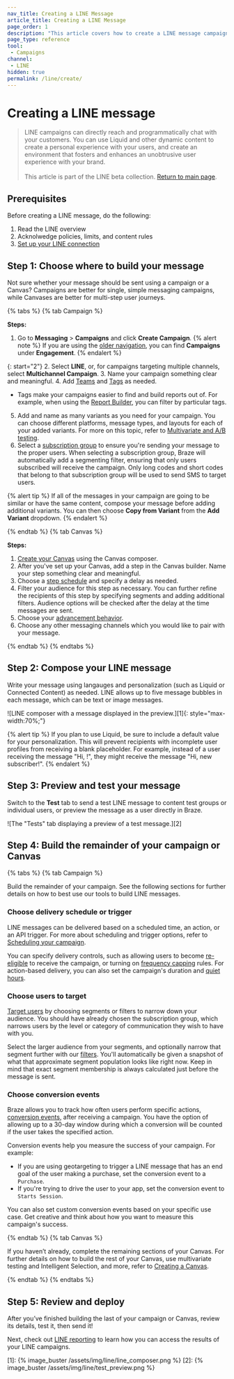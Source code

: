 ```yaml
---
nav_title: Creating a LINE Message
article_title: Creating a LINE Message
page_order: 1
description: "This article covers how to create a LINE message campaign or Canvas."
page_type: reference
tool:
 - Campaigns
channel:
 - LINE
hidden: true
permalink: /line/create/
---
```


# Creating a LINE message

> LINE campaigns can directly reach and programmatically chat with your customers. You can use Liquid and other dynamic content to create a personal experience with your users, and create an environment that fosters and enhances an unobtrusive user experience with your brand.<br><br>This article is part of the LINE beta collection. [Return to main page](https://www.braze.com/docs/line/).

## Prerequisites

Before creating a LINE message, do the following:

1. Read the LINE overview
2. Acknolwedge policies, limits, and content rules
3. [Set up your LINE connection]({{site.basesurl}}/user_guide/message_building_by_channel/line/line_setup/)


## Step 1: Choose where to build your message

Not sure whether your message should be sent using a campaign or a Canvas? Campaigns are better for single, simple messaging campaigns, while Canvases are better for multi-step user journeys.

{% tabs %}
{% tab Campaign %}

**Steps:**

1. Go to **Messaging** > **Campaigns** and click **Create Campaign**.
{% alert note %}
If you are using the [older navigation]({{site.baseurl}}/navigation), you can find **Campaigns** under **Engagement**.
{% endalert %}

{: start="2"}
2. Select **LINE**, or, for campaigns targeting multiple channels, select **Multichannel Campaign**.
3. Name your campaign something clear and meaningful.
4. Add [Teams]({{site.baseurl}}/user_guide/administrative/manage_your_braze_users/teams/) and [Tags]({{site.baseurl}}/user_guide/administrative/app_settings/manage_app_group/tags/) as needed.
   * Tags make your campaigns easier to find and build reports out of. For example, when using the [Report Builder]({{site.baseurl}}/user_guide/data_and_analytics/reporting/report_builder/), you can filter by particular tags.
5. Add and name as many variants as you need for your campaign. You can choose different platforms, message types, and layouts for each of your added variants. For more on this topic, refer to [Multivariate and A/B testing]({{site.baseurl}}/user_guide/engagement_tools/testing/multivariant_testing/).
6. Select a [subscription group]({{site.baseurl}}/user_guide/message_building_by_channel/sms/sms_subscription_group/) to ensure you're sending your message to the proper users. When selecting a subscription group, Braze will automatically add a segmenting filter, ensuring that only users subscribed will receive the campaign. Only long codes and short codes that belong to that subscription group will be used to send SMS to target users.

{% alert tip %}
If all of the messages in your campaign are going to be similar or have the same content, compose your message before adding additional variants. You can then choose **Copy from Variant** from the **Add Variant** dropdown.
{% endalert %}

{% endtab %}
{% tab Canvas %}

**Steps:**

1. [Create your Canvas]({{site.baseurl}}/user_guide/engagement_tools/canvas/create_a_canvas/create_a_canvas/) using the Canvas composer.
2. After you've set up your Canvas, add a step in the Canvas builder. Name your step something clear and meaningful.
3. Choose a [step schedule]({{site.baseurl}}/user_guide/engagement_tools/canvas/create_a_canvas/time_based_canvas/#schedule-delay) and specify a delay as needed.
4. Filter your audience for this step as necessary. You can further refine the recipients of this step by specifying segments and adding additional filters. Audience options will be checked after the delay at the time messages are sent.
5. Choose your [advancement behavior]({{site.baseurl}}/user_guide/engagement_tools/canvas/create_a_canvas/advancement/).
6. Choose any other messaging channels which you would like to pair with your message.

{% endtab %}
{% endtabs %}

## Step 2: Compose your LINE message

Write your message using langauges and personalization (such as Liquid or Connected Content) as needed. LINE allows up to five message bubbles in each message, which can be text or image messages.

![LINE composer with a message displayed in the preview.][1]{: style="max-width:70%;"}

{% alert tip %}
If you plan to use Liquid, be sure to include a default value for your personalization. This will prevent recipients with incomplete user profiles from receiving a blank placeholder. For example, instead of a user receiving the message "Hi, !", they might receive the message "Hi, new subscriber!".
{% endalert %}

## Step 3: Preview and test your message

Switch to the **Test** tab to send a test LINE message to content test groups or individual users, or preview the message as a user directly in Braze.

![The "Tests" tab displaying a preview of a test message.][2]

## Step 4: Build the remainder of your campaign or Canvas

{% tabs %}
{% tab Campaign %}

Build the remainder of your campaign. See the following sections for further details on how to best use our tools to build LINE messages.

### Choose delivery schedule or trigger

LINE messages can be delivered based on a scheduled time, an action, or an API trigger. For more about scheduling and trigger options, refer to [Scheduling your campaign]({{site.baseurl}}/user_guide/engagement_tools/campaigns/building_campaigns/delivery_types/).

You can specify delivery controls, such as allowing users to become [re-eligible]({{site.baseurl}}/user_guide/engagement_tools/campaigns/building_campaigns/delivery_types/reeligibility/#campaigns) to receive the campaign, or turning on [frequency capping]({{site.baseurl}}/user_guide/engagement_tools/campaigns/building_campaigns/rate-limiting/#frequency-capping) rules. For action-based delivery, you can also set the campaign's duration and [quiet hours]({{site.baseurl}}/user_guide/engagement_tools/campaigns/building_campaigns/time_based_campaign/#quiet-hours).

### Choose users to target

[Target users]({{site.baseurl}}/user_guide/engagement_tools/campaigns/building_campaigns/targeting_users/) by choosing segments or filters to narrow down your audience. You should have already chosen the subscription group, which narrows users by the level or category of communication they wish to have with you. 

Select the larger audience from your segments, and optionally narrow that segment further with our [filters]({{site.baseurl}}/user_guide/engagement_tools/segments/segmentation_filters/). You'll automatically be given a snapshot of what that approximate segment population looks like right now. Keep in mind that exact segment membership is always calculated just before the message is sent.

### Choose conversion events

Braze allows you to track how often users perform specific actions, [conversion events]({{site.baseurl}}/user_guide/engagement_tools/campaigns/building_campaigns/conversion_events/), after receiving a campaign. You have the option of allowing up to a 30-day window during which a conversion will be counted if the user takes the specified action.

Conversion events help you measure the success of your campaign. For example:

- If you are using geotargeting to trigger a LINE message that has an end goal of the user making a purchase, set the conversion event to a `Purchase`.
- If you're trying to drive the user to your app, set the conversion event to `Starts Session`.

You can also set custom conversion events based on your specific use case. Get creative and think about how you want to measure this campaign's success.

{% endtab %}
{% tab Canvas %}

If you haven’t already, complete the remaining sections of your Canvas. For further details on how to build the rest of your Canvas, use multivariate testing and Intelligent Selection, and more, refer to [Creating a Canvas](/user_guide/engagement_tools/canvas/create_a_canvas/create_a_canvas/).

{% endtab %}
{% endtabs %}

## Step 5: Review and deploy

After you’ve finished building the last of your campaign or Canvas, review its details, test it, then send it!

Next, check out [LINE reporting](https://www.braze.com/docs/line/reporting/) to learn how you can access the results of your LINE campaigns.


[1]: {% image_buster /assets/img/line/line_composer.png %}
[2]: {% image_buster /assets/img/line/test_preview.png %}